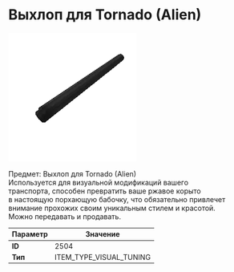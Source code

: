 # Выхлоп для Tornado (Alien)

![Item Image](../img/2504.webp?raw=true)

Предмет: Выхлоп для Tornado (Alien)<br>Используется для визуальной модификаций вашего<br>транспорта, способен превратить ваше ржавое корыто<br>в настоящую порхающую бабочку, что обязательно привлечет<br>внимание прохожих своим уникальным стилем и красотой.<br>Можно передавать и продавать.


| Параметр | Значение |
|----------|----------|
| **ID** | 2504 |
| **Тип** | ITEM_TYPE_VISUAL_TUNING |

